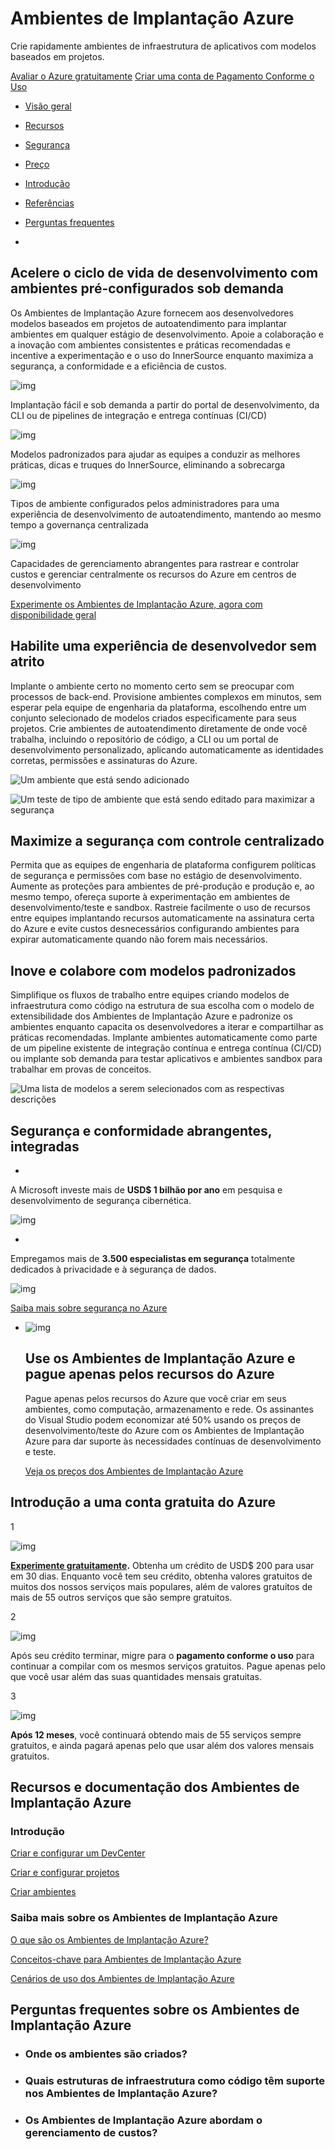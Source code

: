 # Ambientes de Implantação Azure

Crie rapidamente ambientes de infraestrutura de aplicativos com modelos baseados em projetos.

[Avaliar o Azure gratuitamente](https://azure.microsoft.com/pt-br/free) [Criar uma conta de Pagamento Conforme o Uso](https://azure.microsoft.com/pt-br/pricing/purchase-options/pay-as-you-go)

- [Visão geral](https://azure.microsoft.com/pt-br/products/deployment-environments#overview)
- [Recursos](https://azure.microsoft.com/pt-br/products/deployment-environments#features)
- [Segurança](https://azure.microsoft.com/pt-br/products/deployment-environments#security)
- [Preço](https://azure.microsoft.com/pt-br/products/deployment-environments#pricing)
- [Introdução](https://azure.microsoft.com/pt-br/products/deployment-environments#get-started)
- [Referências](https://azure.microsoft.com/pt-br/products/deployment-environments#resources)
- [Perguntas frequentes](https://azure.microsoft.com/pt-br/products/deployment-environments#faq)

- 

## Acelere o ciclo de vida de desenvolvimento com ambientes pré-configurados sob demanda

Os Ambientes de Implantação Azure fornecem aos desenvolvedores modelos baseados em projetos de autoatendimento para implantar ambientes em qualquer estágio de desenvolvimento. Apoie a colaboração e a inovação com ambientes consistentes e práticas recomendadas e incentive a experimentação e o uso do InnerSource enquanto maximiza a segurança, a conformidade e a eficiência de custos.

![img](https://cdn-dynmedia-1.microsoft.com/is/image/microsoftcorp/Document-25?resMode=sharp2&op_usm=1.5,0.65,15,0&wid=48&hei=48&qlt=100&fit=constrain)

Implantação fácil e sob demanda a partir do portal de desenvolvimento, da CLI ou de pipelines de integração e entrega contínuas (CI/CD)

![img](https://cdn-dynmedia-1.microsoft.com/is/image/microsoftcorp/Document-23?resMode=sharp2&op_usm=1.5,0.65,15,0&wid=48&hei=48&qlt=100&fit=constrain)

Modelos padronizados para ajudar as equipes a conduzir as melhores práticas, dicas e truques do InnerSource, eliminando a sobrecarga

![img](https://cdn-dynmedia-1.microsoft.com/is/image/microsoftcorp/Document-29?resMode=sharp2&op_usm=1.5,0.65,15,0&wid=48&hei=48&qlt=100&fit=constrain)

Tipos de ambiente configurados pelos administradores para uma experiência de desenvolvimento de autoatendimento, mantendo ao mesmo tempo a governança centralizada

![img](https://cdn-dynmedia-1.microsoft.com/is/image/microsoftcorp/Charts-47?resMode=sharp2&op_usm=1.5,0.65,15,0&wid=48&hei=48&qlt=100&fmt=png-alpha&fit=constrain)

Capacidades de gerenciamento abrangentes para rastrear e controlar custos e gerenciar centralmente os recursos do Azure em centros de desenvolvimento

[Experimente os Ambientes de Implantação Azure, agora com disponibilidade geral](https://go.microsoft.com/fwlink/?linkid=2220187&clcid=0x416)

## Habilite uma experiência de desenvolvedor sem atrito

Implante o ambiente certo no momento certo sem se preocupar com processos de back-end. Provisione ambientes complexos em minutos, sem esperar pela equipe de engenharia da plataforma, escolhendo entre um conjunto selecionado de modelos criados especificamente para seus projetos. Crie ambientes de autoatendimento diretamente de onde você trabalha, incluindo o repositório de código, a CLI ou um portal de desenvolvimento personalizado, aplicando automaticamente as identidades corretas, permissões e assinaturas do Azure.

![Um ambiente que está sendo adicionado](https://cdn-dynmedia-1.microsoft.com/is/image/microsoftcorp/Valprop_01?resMode=sharp2&op_usm=1.5,0.65,15,0&wid=905&qlt=100&fmt=png-alpha&fit=constrain)

![Um teste de tipo de ambiente que está sendo editado para maximizar a segurança](https://cdn-dynmedia-1.microsoft.com/is/image/microsoftcorp/Valprop_02?resMode=sharp2&op_usm=1.5,0.65,15,0&wid=610&hei=344&qlt=100&fmt=png-alpha&fit=constrain)

## Maximize a segurança com controle centralizado

Permita que as equipes de engenharia de plataforma configurem políticas de segurança e permissões com base no estágio de desenvolvimento. Aumente as proteções para ambientes de pré-produção e produção e, ao mesmo tempo, ofereça suporte à experimentação em ambientes de desenvolvimento/teste e sandbox. Rastreie facilmente o uso de recursos entre equipes implantando recursos automaticamente na assinatura certa do Azure e evite custos desnecessários configurando ambientes para expirar automaticamente quando não forem mais necessários.

## Inove e colabore com modelos padronizados

Simplifique os fluxos de trabalho entre equipes criando modelos de infraestrutura como código na estrutura de sua escolha com o modelo de extensibilidade dos Ambientes de Implantação Azure e padronize os ambientes enquanto capacita os desenvolvedores a iterar e compartilhar as práticas recomendadas. Implante ambientes automaticamente como parte de um pipeline existente de integração contínua e entrega contínua (CI/CD) ou implante sob demanda para testar aplicativos e ambientes sandbox para trabalhar em provas de conceitos.

![Uma lista de modelos a serem selecionados com as respectivas descrições](https://cdn-dynmedia-1.microsoft.com/is/image/microsoftcorp/Valprop_03?resMode=sharp2&op_usm=1.5,0.65,15,0&wid=610&hei=344&qlt=100&fmt=png-alpha&fit=constrain)

## Segurança e conformidade abrangentes, integradas

- 

  A Microsoft investe mais de **USD$ 1 bilhão por ano** em pesquisa e desenvolvimento de segurança cibernética.

![img](https://cdn-dynmedia-1.microsoft.com/is/image/microsoftcorp/security_portal-azure-security-center-1?resMode=sharp2&op_usm=1.5,0.65,15,0&wid=517&qlt=100&fmt=png-alpha&fit=constrain)

- 

  Empregamos mais de **3.500 especialistas em segurança** totalmente dedicados à privacidade e à segurança de dados.

![img](https://cdn-dynmedia-1.microsoft.com/is/image/microsoftcorp/security_portal-azure-security-center-2?resMode=sharp2&op_usm=1.5,0.65,15,0&wid=514&qlt=100&fmt=png-alpha&fit=constrain)

[Saiba mais sobre segurança no Azure](https://azure.microsoft.com/pt-br/explore/security)

- ![img](https://cdn-dynmedia-1.microsoft.com/is/content/microsoftcorp/services_pricing-glyph?resMode=sharp2&op_usm=1.5,0.65,15,0&wid=250&qlt=100&fit=constrain)

  ## Use os Ambientes de Implantação Azure e pague apenas pelos recursos do Azure

  Pague apenas pelos recursos do Azure que você criar em seus ambientes, como computação, armazenamento e rede. Os assinantes do Visual Studio podem economizar até 50% usando os preços de desenvolvimento/teste do Azure com os Ambientes de Implantação Azure para dar suporte às necessidades contínuas de desenvolvimento e teste.

  [Veja os preços dos Ambientes de Implantação Azure](https://azure.microsoft.com/pt-br/pricing/details/deployment-environments/)

## Introdução a uma conta gratuita do Azure

1

![img](https://cdn-dynmedia-1.microsoft.com/is/image/microsoftcorp/Get_started_1?resMode=sharp2&op_usm=1.5,0.65,15,0&wid=75&qlt=100&fmt=png-alpha&fit=constrain)

**[Experimente gratuitamente](https://azure.microsoft.com/pt-br/free).** Obtenha um crédito de USD$ 200 para usar em 30 dias. Enquanto você tem seu crédito, obtenha valores gratuitos de muitos dos nossos serviços mais populares, além de valores gratuitos de mais de 55 outros serviços que são sempre gratuitos.

2

![img](https://cdn-dynmedia-1.microsoft.com/is/image/microsoftcorp/Get_started_2?resMode=sharp2&op_usm=1.5,0.65,15,0&wid=80&qlt=100&fmt=png-alpha&fit=constrain)

Após seu crédito terminar, migre para o **pagamento conforme o uso** para continuar a compilar com os mesmos serviços gratuitos. Pague apenas pelo que você usar além das suas quantidades mensais gratuitas.

3

![img](https://cdn-dynmedia-1.microsoft.com/is/image/microsoftcorp/Get_started_3?resMode=sharp2&op_usm=1.5,0.65,15,0&wid=80&qlt=100&fmt=png-alpha&fit=constrain)

**Após 12 meses**, você continuará obtendo mais de 55 serviços sempre gratuitos, e ainda pagará apenas pelo que usar além dos valores mensais gratuitos.

## Recursos e documentação dos Ambientes de Implantação Azure

### Introdução

[Criar e configurar um DevCenter](https://go.microsoft.com/fwlink/?linkid=2220254)

[Criar e configurar projetos](https://go.microsoft.com/fwlink/?linkid=2220188)

[Criar ambientes](https://go.microsoft.com/fwlink/?linkid=2220255)

### Saiba mais sobre os Ambientes de Implantação Azure

[O que são os Ambientes de Implantação Azure?](https://go.microsoft.com/fwlink/?linkid=2219996)

[Conceitos-chave para Ambientes de Implantação Azure](https://go.microsoft.com/fwlink/?linkid=2220327)

[Cenários de uso dos Ambientes de Implantação Azure](https://go.microsoft.com/fwlink/?linkid=2234645)

## Perguntas frequentes sobre os Ambientes de Implantação Azure

- ### Onde os ambientes são criados?

- ### Quais estruturas de infraestrutura como código têm suporte nos Ambientes de Implantação Azure?

- ### Os Ambientes de Implantação Azure abordam o gerenciamento de custos?